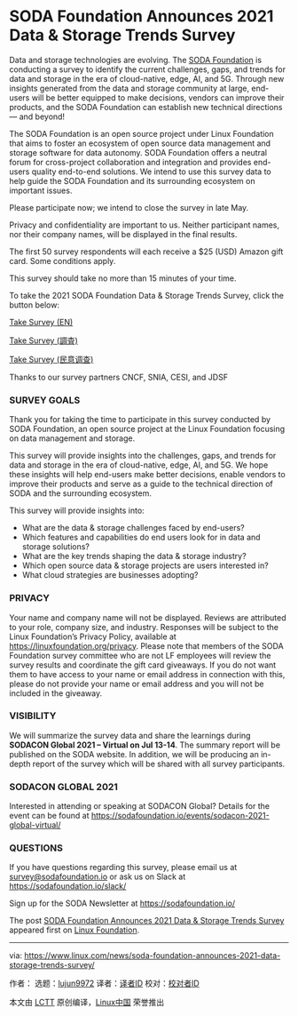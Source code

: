 [#]: subject: (SODA Foundation Announces 2021 Data & Storage Trends Survey)
[#]: via: (https://www.linux.com/news/soda-foundation-announces-2021-data-storage-trends-survey/)
[#]: author: ( https://www.linux.com/author/)
[#]: collector: (lujun9972)
[#]: translator: ( )
[#]: reviewer: ( )
[#]: publisher: ( )
[#]: url: ( )

SODA Foundation Announces 2021 Data & Storage Trends Survey
======

Data and storage technologies are evolving. The [SODA Foundation][1] is conducting a survey to identify the current challenges, gaps, and trends for data and storage in the era of cloud-native, edge, AI, and 5G. Through new insights generated from the data and storage community at large, end-users will be better equipped to make decisions, vendors can improve their products, and the SODA Foundation can establish new technical directions — and beyond!

The SODA Foundation is an open source project under Linux Foundation that aims to foster an ecosystem of open source data management and storage software for data autonomy. SODA Foundation offers a neutral forum for cross-project collaboration and integration and provides end-users quality end-to-end solutions. We intend to use this survey data to help guide the SODA Foundation and its surrounding ecosystem on important issues.

Please participate now; we intend to close the survey in late May. 

Privacy and confidentiality are important to us. Neither participant names, nor their company names, will be displayed in the final results. 

The first 50 survey respondents will each receive a $25 (USD) Amazon gift card. Some conditions apply.

This survey should take no more than 15 minutes of your time.

To take the 2021 SODA Foundation Data &amp; Storage Trends Survey, click the button below:

[Take Survey (EN)][2]

[Take Survey (調査)][3]

[Take Survey (民意调查)][4]

Thanks to our survey partners CNCF, SNIA, CESI, and JDSF

### SURVEY GOALS

Thank you for taking the time to participate in this survey conducted by SODA Foundation, an open source project at the Linux Foundation focusing on data management and storage.

This survey will provide insights into the challenges, gaps, and trends for data and storage in the era of cloud-native, edge, AI, and 5G. We hope these insights will help end-users make better decisions, enable vendors to improve their products and serve as a guide to the technical direction of SODA and the surrounding ecosystem.

This survey will provide insights into:

  * What are the data &amp; storage challenges faced by end-users?
  * Which features and capabilities do end users look for in data and storage solutions?
  * What are the key trends shaping the data &amp; storage industry?
  * Which open source data &amp; storage projects are users interested in?
  * What cloud strategies are businesses adopting?



### PRIVACY

Your name and company name will not be displayed. Reviews are attributed to your role, company size, and industry. Responses will be subject to the Linux Foundation’s Privacy Policy, available at <https://linuxfoundation.org/privacy>. Please note that members of the SODA Foundation survey committee who are not LF employees will review the survey results and coordinate the gift card giveaways. If you do not want them to have access to your name or email address in connection with this, please do not provide your name or email address and you will not be included in the giveaway.

### VISIBILITY

We will summarize the survey data and share the learnings during **SODACON Global 2021 – Virtual on Jul 13-14**. The summary report will be published on the SODA website. In addition, we will be producing an in-depth report of the survey which will be shared with all survey participants.

### SODACON GLOBAL 2021

Interested in attending or speaking at SODACON Global? Details for the event can be found at <https://sodafoundation.io/events/sodacon-2021-global-virtual/>

### QUESTIONS

If you have questions regarding this survey, please email us at [survey@sodafoundation.io][5] or ask us on Slack at <https://sodafoundation.io/slack/>

Sign up for the SODA Newsletter at <https://sodafoundation.io/>

The post [SODA Foundation Announces 2021 Data &amp; Storage Trends Survey][6] appeared first on [Linux Foundation][7].

--------------------------------------------------------------------------------

via: https://www.linux.com/news/soda-foundation-announces-2021-data-storage-trends-survey/

作者：[][a]
选题：[lujun9972][b]
译者：[译者ID](https://github.com/译者ID)
校对：[校对者ID](https://github.com/校对者ID)

本文由 [LCTT](https://github.com/LCTT/TranslateProject) 原创编译，[Linux中国](https://linux.cn/) 荣誉推出

[a]: https://www.linux.com/author/
[b]: https://github.com/lujun9972
[1]: https://sodafoundation.io/
[2]: https://www.surveymonkey.com/r/SODA2021
[3]: https://www.surveymonkey.com/r/SODA2021?lang=ja
[4]: https://www.surveymonkey.com/r/SODA2021?lang=zh
[5]: mailto:survey@sodafoundation.io
[6]: https://www.linuxfoundation.org/en/press-release/soda-foundation-announces-2021-data-storage-trends-survey/
[7]: https://www.linuxfoundation.org/
